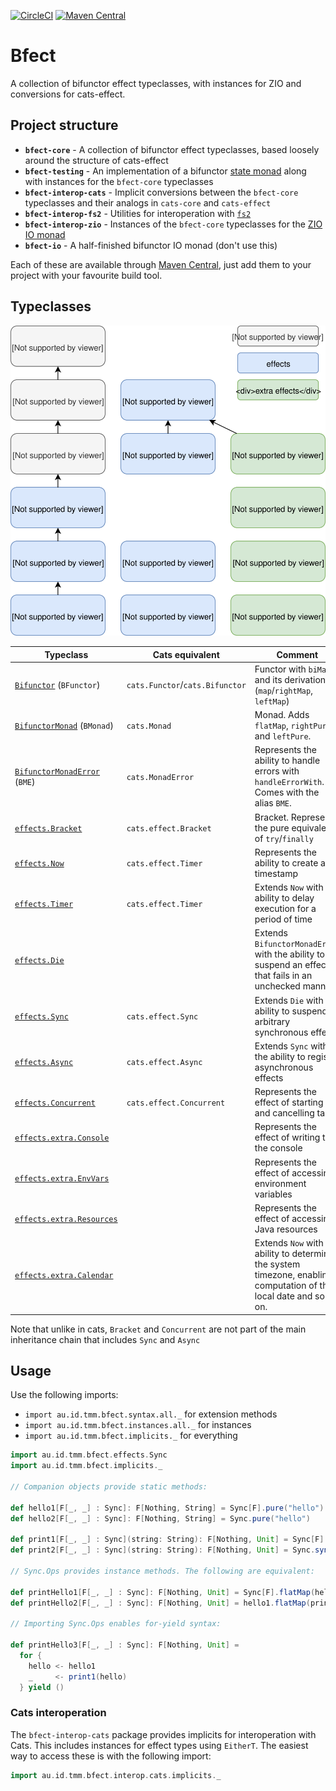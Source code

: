 [![CircleCI](https://circleci.com/gh/tmccarthy/bfect.svg?style=svg)](https://circleci.com/gh/tmccarthy/bfect)
[![Maven Central](https://img.shields.io/maven-central/v/au.id.tmm.bfect/bfect-core_2.13.svg)](https://repo.maven.apache.org/maven2/au/id/tmm/bfect/bfect-core_2.13/)

# Bfect

A collection of bifunctor effect typeclasses, with instances for ZIO and conversions for cats-effect.

## Project structure

* **`bfect-core`** - A collection of bifunctor effect typeclasses, based loosely around the structure of cats-effect
* **`bfect-testing`** - An implementation of a bifunctor [state monad](https://typelevel.org/cats/datatypes/state.html) along with instances for the `bfect-core` typeclasses
* **`bfect-interop-cats`** - Implicit conversions between the `bfect-core` typeclasses and their analogs in `cats-core` and `cats-effect`
* **`bfect-interop-fs2`** - Utilities for interoperation with [`fs2`](https://github.com/functional-streams-for-scala/fs2/)
* **`bfect-interop-zio`** - Instances of the `bfect-core` typeclasses for the [ZIO IO monad](https://github.com/zio/zio)
* **`bfect-io`** - A half-finished bifunctor IO monad (don't use this)

Each of these are available through [Maven Central](https://repo.maven.apache.org/maven2/au/id/tmm/bfect/), just add them to your project with your favourite build tool.

## Typeclasses

![](typeclass-hierarchy.svg)

Typeclass | Cats equivalent | Comment |
----------|-----------------|---------|
[`Bifunctor`](core/src/main/scala/au/id/tmm/bfect/Bifunctor.scala) (`BFunctor`) | `cats.Functor`/`cats.Bifunctor` | Functor with `biMap` and its derivations (`map`/`rightMap`, `leftMap`) |
[`BifunctorMonad`](core/src/main/scala/au/id/tmm/bfect/BifunctorMonad.scala) (`BMonad`) | `cats.Monad` | Monad. Adds `flatMap`, `rightPure` and `leftPure`. |
[`BifunctorMonadError`](core/src/main/scala/au/id/tmm/bfect/BifunctorMonadError.scala) (`BME`) | `cats.MonadError` | Represents the ability to handle errors with `handleErrorWith`. Comes with the alias `BME`. |
[`effects.Bracket`](core/src/main/scala/au/id/tmm/bfect/effects/Bracket.scala) | `cats.effect.Bracket` | Bracket. Represents the pure equivalent of `try`/`finally` |
[`effects.Now`](core/src/main/scala/au/id/tmm/bfect/effects/Now.scala) | `cats.effect.Timer` | Represents the ability to create a timestamp |
[`effects.Timer`](core/src/main/scala/au/id/tmm/bfect/effects/Timer.scala) | `cats.effect.Timer` | Extends `Now` with the ability to delay execution for a period of time |
[`effects.Die`](core/src/main/scala/au/id/tmm/bfect/effects/Die.scala) | | Extends `BifunctorMonadError` with the ability to suspend an effect that fails in an unchecked manner |
[`effects.Sync`](core/src/main/scala/au/id/tmm/bfect/effects/Sync.scala) | `cats.effect.Sync` | Extends `Die` with the ability to suspend arbitrary synchronous effects |
[`effects.Async`](core/src/main/scala/au/id/tmm/bfect/effects/Async.scala) | `cats.effect.Async` | Extends `Sync` with the ability to register asynchronous effects |
[`effects.Concurrent`](core/src/main/scala/au/id/tmm/bfect/effects/Concurrent.scala) | `cats.effect.Concurrent` | Represents the effect of starting and cancelling tasks |
[`effects.extra.Console`](core/src/main/scala/au/id/tmm/bfect/effects/extra/Console.scala) | | Represents the effect of writing to the console |
[`effects.extra.EnvVars`](core/src/main/scala/au/id/tmm/bfect/effects/extra/EnvVars.scala) | | Represents the effect of accessing environment variables |
[`effects.extra.Resources`](core/src/main/scala/au/id/tmm/bfect/effects/extra/Resources.scala) | | Represents the effect of accessing Java resources |
[`effects.extra.Calendar`](core/src/main/scala/au/id/tmm/bfect/effects/extra/Calendar.scala) | | Extends `Now` with the ability to determine the system timezone, enabling computation of the local date and so on. |

Note that unlike in cats, `Bracket` and `Concurrent` are not part of the main inheritance chain that includes `Sync` and `Async`

## Usage

Use the following imports:

* `import au.id.tmm.bfect.syntax.all._` for extension methods
* `import au.id.tmm.bfect.instances.all._` for instances
* `import au.id.tmm.bfect.implicits._` for everything

```scala
import au.id.tmm.bfect.effects.Sync
import au.id.tmm.bfect.implicits._

// Companion objects provide static methods:

def hello1[F[_, _] : Sync]: F[Nothing, String] = Sync[F].pure("hello")
def hello2[F[_, _] : Sync]: F[Nothing, String] = Sync.pure("hello")

def print1[F[_, _] : Sync](string: String): F[Nothing, Unit] = Sync[F].sync(println(string))
def print2[F[_, _] : Sync](string: String): F[Nothing, Unit] = Sync.sync(println(string))

// Sync.Ops provides instance methods. The following are equivalent:

def printHello1[F[_, _] : Sync]: F[Nothing, Unit] = Sync[F].flatMap(hello1)(print1)
def printHello2[F[_, _] : Sync]: F[Nothing, Unit] = hello1.flatMap(print1)

// Importing Sync.Ops enables for-yield syntax:

def printHello3[F[_, _] : Sync]: F[Nothing, Unit] =
  for {
    hello <- hello1
    _     <- print1(hello)
  } yield ()
```

### Cats interoperation

The `bfect-interop-cats` package provides implicits for interoperation with Cats. This includes instances
for effect types using `EitherT`. The easiest way to access these is with the following import:

```scala
import au.id.tmm.bfect.interop.cats.implicits._
```
